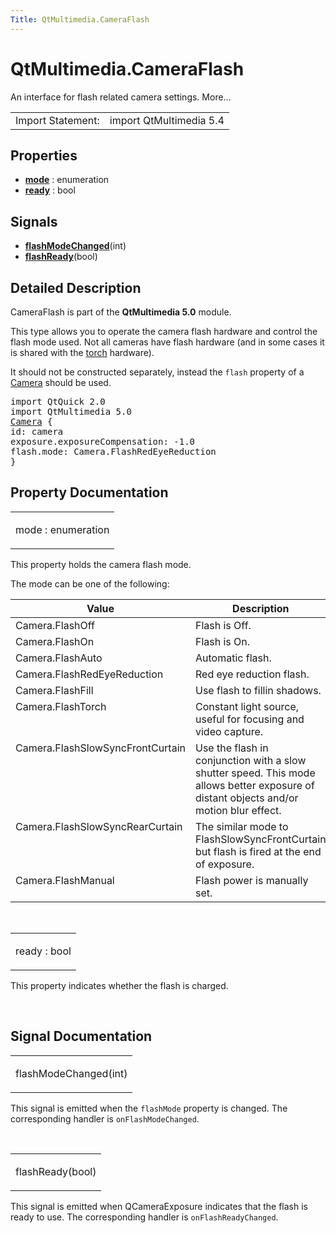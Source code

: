 ```yaml
---
Title: QtMultimedia.CameraFlash
---
```


# QtMultimedia.CameraFlash

<span class="subtitle"></span>
<!-- $$$CameraFlash-brief -->
<p>An interface for flash related camera settings. More...</p>
<!-- @@@CameraFlash -->
<table class="alignedsummary">
<tr><td class="memItemLeft rightAlign topAlign"> Import Statement:</td><td class="memItemRight bottomAlign"> import QtMultimedia 5.4</td></tr></table><ul>
</ul>
<h2 id="properties">Properties</h2>
<ul>
<li class="fn"><b><b><a href="#mode-prop">mode</a></b></b> : enumeration</li>
<li class="fn"><b><b><a href="#ready-prop">ready</a></b></b> : bool</li>
</ul>
<h2 id="signals">Signals</h2>
<ul>
<li class="fn"><b><b><a href="#flashModeChanged-signal">flashModeChanged</a></b></b>(int)</li>
<li class="fn"><b><b><a href="#flashReady-signal">flashReady</a></b></b>(bool)</li>
</ul>
<!-- $$$CameraFlash-description -->
<h2 id="details">Detailed Description</h2>
</p>
<p>CameraFlash is part of the <b>QtMultimedia 5.0</b> module.</p>
<p>This type allows you to operate the camera flash hardware and control the flash mode used. Not all cameras have flash hardware (and in some cases it is shared with the <a href="QtMultimedia.Torch.md">torch</a> hardware).</p>
<p>It should not be constructed separately, instead the <code>flash</code> property of a <a href="QtMultimedia.qml-multimedia.md#camera">Camera</a> should be used.</p>
<pre class="qml">import QtQuick 2.0
import QtMultimedia 5.0
<span class="type"><a href="QtMultimedia.Camera.md">Camera</a></span> {
<span class="name">id</span>: <span class="name">camera</span>
<span class="name">exposure</span>.exposureCompensation: -<span class="number">1.0</span>
<span class="name">flash</span>.mode: <span class="name">Camera</span>.<span class="name">FlashRedEyeReduction</span>
}</pre>
<!-- @@@CameraFlash -->
<h2>Property Documentation</h2>
<!-- $$$mode -->
<table class="qmlname"><tr valign="top" id="mode-prop"><td class="tblQmlPropNode"><p><span class="name">mode</span> : <span class="type">enumeration</span></p></td></tr></table><p>This property holds the camera flash mode.</p>
<p>The mode can be one of the following:</p>
<table class="generic">
<thead><tr class="qt-style"><th >Value</th><th >Description</th></tr></thead>
<tr valign="top"><td >Camera.FlashOff</td><td >Flash is Off.</td></tr>
<tr valign="top"><td >Camera.FlashOn</td><td >Flash is On.</td></tr>
<tr valign="top"><td >Camera.FlashAuto</td><td >Automatic flash.</td></tr>
<tr valign="top"><td >Camera.FlashRedEyeReduction</td><td >Red eye reduction flash.</td></tr>
<tr valign="top"><td >Camera.FlashFill</td><td >Use flash to fillin shadows.</td></tr>
<tr valign="top"><td >Camera.FlashTorch</td><td >Constant light source, useful for focusing and video capture.</td></tr>
<tr valign="top"><td >Camera.FlashSlowSyncFrontCurtain</td><td >Use the flash in conjunction with a slow shutter speed. This mode allows better exposure of distant objects and/or motion blur effect.</td></tr>
<tr valign="top"><td >Camera.FlashSlowSyncRearCurtain</td><td >The similar mode to FlashSlowSyncFrontCurtain but flash is fired at the end of exposure.</td></tr>
<tr valign="top"><td >Camera.FlashManual</td><td >Flash power is manually set.</td></tr>
</table>
<!-- @@@mode -->
<br/>
<!-- $$$ready -->
<table class="qmlname"><tr valign="top" id="ready-prop"><td class="tblQmlPropNode"><p><span class="name">ready</span> : <span class="type">bool</span></p></td></tr></table><p>This property indicates whether the flash is charged.</p>
<!-- @@@ready -->
<br/>
<h2>Signal Documentation</h2>
<!-- $$$flashModeChanged -->
<table class="qmlname"><tr valign="top" id="flashModeChanged-signal"><td class="tblQmlFuncNode"><p><span class="name">flashModeChanged</span>(<span class="type">int</span>)</p></td></tr></table><p>This signal is emitted when the <code>flashMode</code> property is changed. The corresponding handler is <code>onFlashModeChanged</code>.</p>
<!-- @@@flashModeChanged -->
<br/>
<!-- $$$flashReady -->
<table class="qmlname"><tr valign="top" id="flashReady-signal"><td class="tblQmlFuncNode"><p><span class="name">flashReady</span>(<span class="type">bool</span>)</p></td></tr></table><p>This signal is emitted when QCameraExposure indicates that the flash is ready to use. The corresponding handler is <code>onFlashReadyChanged</code>.</p>
<!-- @@@flashReady -->
<br/>
